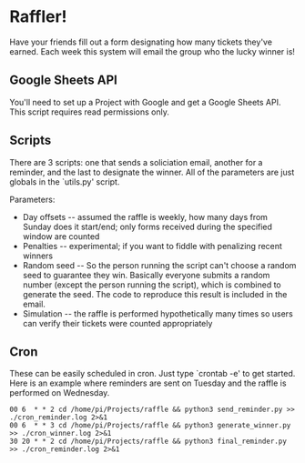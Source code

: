 # Raffler!

Have your friends fill out a form designating how many tickets they've earned. Each week this system will email the group who the lucky winner is! 


## Google Sheets API
You'll need to set up a Project with Google and get a Google Sheets API. This script requires read permissions only.


## Scripts
There are 3 scripts: one that sends a soliciation email, another for a reminder, and the last to designate the winner. All of the parameters are just globals in the `utils.py' script.

Parameters:

* Day offsets -- assumed the raffle is weekly, how many days from Sunday does it start/end; only forms received during the specified window are counted
* Penalties -- experimental; if you want to fiddle with penalizing recent winners
* Random seed -- So the person running the script can't choose a random seed to guarantee they win. Basically everyone submits a random number (except the person running the script), which is combined to generate the seed. The code to reproduce this result is included in the email.
* Simulation -- the raffle is performed hypothetically many times so users can verify their tickets were counted appropriately

## Cron
These can be easily scheduled in cron. Just type `crontab -e' to get started. Here is an example where reminders are sent on Tuesday and the raffle is performed on Wednesday.

    00 6  * * 2 cd /home/pi/Projects/raffle && python3 send_reminder.py >> ./cron_reminder.log 2>&1
    00 6  * * 3 cd /home/pi/Projects/raffle && python3 generate_winner.py >> ./cron_winner.log 2>&1
    30 20 * * 2 cd /home/pi/Projects/raffle && python3 final_reminder.py >> ./cron_reminder.log 2>&1



